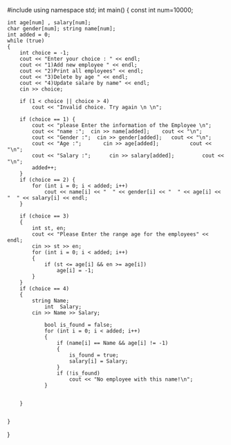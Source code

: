 #include <iostream>
using namespace std; 
int main()
{
	const int num=10000;

	int age[num] , salary[num];
	char gender[num]; string name[num]; 
	int added = 0; 
	while (true)
	{
		int choice = -1; 
		cout << "Enter your choice : " << endl;
		cout << "1)Add new employee " << endl;
		cout << "2)Print all employees" << endl;
		cout << "3)Delete by age " << endl;
		cout << "4)Update salare by name" << endl;
		cin >> choice; 

		if (1 < choice || choice > 4)
			cout << "Invalid choice. Try again \n \n";

		if (choice == 1) {
			cout << "please Enter the information of the Employee \n";
			cout << "name :";  cin >> name[added];    cout << "\n";
			cout << "Gender :";  cin >> gender[added];   cout << "\n";
			cout << "Age :";       cin >> age[added];          cout << "\n";
			cout << "Salary :";      cin >> salary[added];         cout << "\n";
			added++; 
		}
		if (choice == 2) {
			for (int i = 0; i < added; i++)
				cout << name[i] << "  " << gender[i] << "  " << age[i] << "  " << salary[i] << endl;	
		}
		 
		if (choice == 3)
		{
			int st, en; 
			cout << "Please Enter the range age for the employees" << endl;
			cin >> st >> en;
			for (int i = 0; i < added; i++)
			{
				if (st <= age[i] && en >= age[i])
					age[i] = -1; 
			}
		}
		if (choice == 4)
		{
			string Name;
				int  Salary; 
			cin >> Name >> Salary;

				bool is_found = false;
				for (int i = 0; i < added; i++)
				{
					if (name[i] == Name && age[i] != -1)
					{
						is_found = true;
						salary[i] = Salary;
					}
					if (!is_found)
						cout << "No employee with this name!\n";
				}


		}


	}

}
